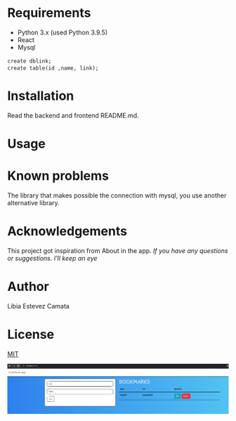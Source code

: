 Requirements
============

- Python 3.x  (used Python 3.9.5)
- React 
- Mysql 

```
create dblink;
create table(id ,name, link);
```

Installation
============

Read the backend and frontend README.md.

Usage
=====


Known problems
==============

The library that makes possible the connection with mysql, you use another alternative library.

Acknowledgements
================
This project got inspiration from About  in the app.
_If you have any questions or suggestions. I'll keep an eye_

Author
====

Libia Estevez Camata

License
====
[MIT](https://opensource.org/licenses/MIT)

![result](https://github.com/libialany/Bookmarks/blob/main/final.PNG)
